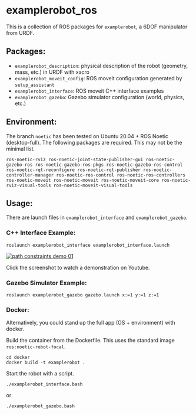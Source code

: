 # examplerobot_ros
This is a collection of ROS packages for `examplerobot`, a 6DOF manipulator from URDF.

## Packages:
- `examplerobot_description`: physical description of the robot (geometry, mass, etc.) in URDF with xacro
- `examplerobot_moveit_config`: ROS moveit configuration generated by `setup_assistant` 
- `examplerobot_interface`: ROS moveit C++ interface examples
- `examplerobot_gazebo`: Gazebo simulator configuration (world, physics, etc.)



## Environment:

The branch `noetic` has been tested on Ubuntu 20.04 + ROS Noetic (desktop-full). The following packages are required. This may not be the minimal list.

```
ros-noetic-rviz ros-noetic-joint-state-publisher-gui ros-noetic-gazebo-ros ros-noetic-gazebo-ros-pkgs ros-noetic-gazebo-ros-control ros-noetic-rqt-reconfigure ros-noetic-rqt-publisher ros-noetic-controller-manager ros-noetic-ros-control ros-noetic-ros-controllers ros-noetic-moveit ros-noetic-moveit ros-noetic-moveit-core ros-noetic-rviz-visual-tools ros-noetic-moveit-visual-tools 
```


## Usage:

There are launch files in `examplerobot_interface` and `examplerobot_gazebo`. 

### C++ Interface Example:
```
roslaunch examplerobot_interface examplerobot_interface.launch
```

[![path constraints demo 01](https://img.youtube.com/vi/2-xvE710MgQ/0.jpg)](https://www.youtube.com/watch?v=2-xvE710MgQ)

Click the screenshot to watch a demonstration on Youtube.

### Gazebo Simulator Example:
```
roslaunch examplerobot_gazebo gazebo.launch x:=1 y:=1 z:=1
```


### Docker:

Alternatively, you could stand up the full app (OS + environment) with docker.

Build the container from the Dockerfile. This uses the standard image `ros:noetic-robot-focal`.
```
cd docker
docker build -t examplerobot .
```

Start the robot with a script.
```
./examplerobot_interface.bash
```

or 

```
./examplerobot_gazebo.bash
```